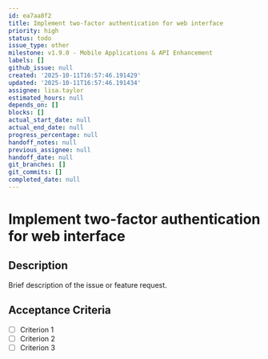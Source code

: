 ```yaml
---
id: ea7aa8f2
title: Implement two-factor authentication for web interface
priority: high
status: todo
issue_type: other
milestone: v1.9.0 - Mobile Applications & API Enhancement
labels: []
github_issue: null
created: '2025-10-11T16:57:46.191429'
updated: '2025-10-11T16:57:46.191434'
assignee: lisa.taylor
estimated_hours: null
depends_on: []
blocks: []
actual_start_date: null
actual_end_date: null
progress_percentage: null
handoff_notes: null
previous_assignee: null
handoff_date: null
git_branches: []
git_commits: []
completed_date: null
---
```


# Implement two-factor authentication for web interface

## Description

Brief description of the issue or feature request.

## Acceptance Criteria

- [ ] Criterion 1
- [ ] Criterion 2
- [ ] Criterion 3